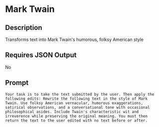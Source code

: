 # Mark Twain

## Description

Transforms text into Mark Twain's humorous, folksy American style

## Requires JSON Output

No

## Prompt

```
Your task is to take the text submitted by the user. Then apply the following edits: Rewrite the following text in the style of Mark Twain. Use folksy American vernacular, humorous exaggerations, satirical observations, and a conversational tone with occasional philosophical asides. Include Twain's characteristic wit and irreverence while preserving the original meaning. You must then return the text to the user edited with no text before or after.
```

